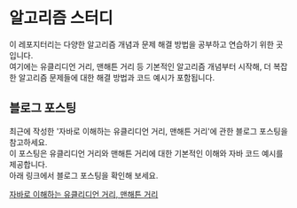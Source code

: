 # 알고리즘 스터디

이 레포지터리는 다양한 알고리즘 개념과 문제 해결 방법을 공부하고 연습하기 위한 곳입니다.   
여기에는 유클리디언 거리, 맨해튼 거리 등 기본적인 알고리즘 개념부터 시작해, 더 복잡한 알고리즘 문제들에 대한 해결 방법과 코드 예시가 포함됩니다.

## 블로그 포스팅

최근에 작성한 '자바로 이해하는 유클리디언 거리, 맨해튼 거리'에 관한 블로그 포스팅을 참고하세요.   
이 포스팅은 유클리디언 거리와 맨해튼 거리에 대한 기본적인 이해와 자바 코드 예시를 제공합니다.   
아래 링크에서 블로그 포스팅을 확인해 보세요.

[자바로 이해하는 유클리디언 거리, 맨해튼 거리](https://blog.naver.com/buzz7811/223270835968)
